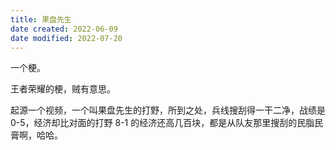 ```yaml
---
title: 果盘先生
date created: 2022-06-09
date modified: 2022-07-20
---
```


一个梗。

王者荣耀的梗，贼有意思。

起源一个视频，一个叫果盘先生的打野，所到之处，兵线搜刮得一干二净，战绩是 0-5，经济却比对面的打野 8-1 的经济还高几百块，都是从队友那里搜刮的民脂民膏啊，哈哈。
